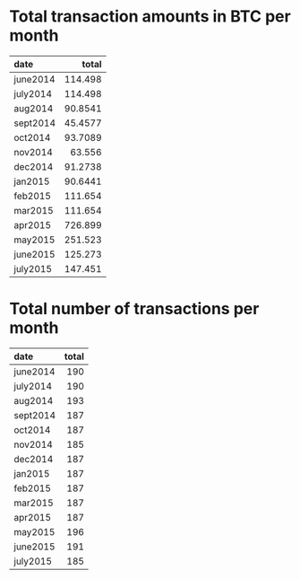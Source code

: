 # Total transaction amounts in BTC per month

| date     |    total |
|:---------|---------:|
| june2014 | 114.498  |
| july2014 | 114.498  |
| aug2014  |  90.8541 |
| sept2014 |  45.4577 |
| oct2014  |  93.7089 |
| nov2014  |  63.556  |
| dec2014  |  91.2738 |
| jan2015  |  90.6441 |
| feb2015  | 111.654  |
| mar2015  | 111.654  |
| apr2015  | 726.899  |
| may2015  | 251.523  |
| june2015 | 125.273  |
| july2015 | 147.451  |

# Total number of transactions per month

| date     |   total |
|:---------|--------:|
| june2014 |     190 |
| july2014 |     190 |
| aug2014  |     193 |
| sept2014 |     187 |
| oct2014  |     187 |
| nov2014  |     185 |
| dec2014  |     187 |
| jan2015  |     187 |
| feb2015  |     187 |
| mar2015  |     187 |
| apr2015  |     187 |
| may2015  |     196 |
| june2015 |     191 |
| july2015 |     185 |

